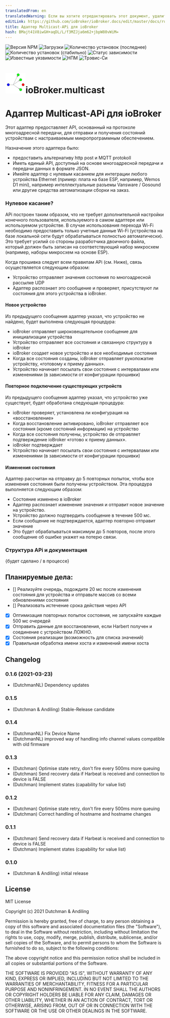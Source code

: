 ```yaml
---
translatedFrom: en
translatedWarning: Если вы хотите отредактировать этот документ, удалите поле «translationFrom», в противном случае этот документ будет снова автоматически переведен
editLink: https://github.com/ioBroker/ioBroker.docs/edit/master/docs/ru/adapterref/iobroker.multicast/README.md
title: Адаптер Multicast-APi для ioBroker
hash: BMajt41V8iwGH+aqDL/L/f3MZJja6m62+jbpW80vWiM=
---
```

![Версия NPM](http://img.shields.io/npm/v/iobroker.multicast.svg)
![Загрузки](https://img.shields.io/npm/dm/iobroker.multicast.svg)
![Количество установок (последнее)](http://iobroker.live/badges/multicast-installed.svg)
![Количество установок (стабильно)](http://iobroker.live/badges/multicast-stable.svg)
![Статус зависимости](https://img.shields.io/david/DrozmotiX/ioBroker.multicast.svg)
![Известные уязвимости](https://snyk.io/test/github/DrozmotiX/ioBroker.multicast/badge.svg)
![НПМ](https://nodei.co/npm/ioBroker.multicast.png?downloads=true)
![Трэвис-Си](http://img.shields.io/travis/DrozmotiX/ioBroker.multicast/master.svg)

<h1>

<img  src="admin/multicast.png"  width="64" alt=""/>ioBroker.multicast

</h1>

# Адаптер Multicast-APi для ioBroker
Этот адаптер предоставляет API, основанный на протоколе многоадресной передачи, для отправки и получения состояний устройствам с настраиваемым микропрограммным обеспечением.

Назначение этого адаптера было:

* предоставить альтернативу http post и MQTT protokoll
* Иметь единый API, доступный на основе многоадресной передачи и передачи данных в формате JSON.
* Имейте адаптер с нулевым касанием для интеграции любого устройства Ethernet (пример: плата на базе ESP, например, Wemos D1 mini), например интеллектуальные разъемы Vansware / Gosound или другие средства автоматизации сборки на заказ.

### Нулевое касание?
APi построен таким образом, что не требует дополнительной настройки конечного пользователя, используемого в самом адаптере или используемом устройстве.
В случае использования перехода Wi-Fi необходимо предоставить только учетные данные Wi-Fi (устройства на базе локальной сети будут обрабатываться полностью автоматически).
Это требует усилий со стороны разработчика двоичного файла, который должен быть записан на соответствующий набор микросхем (например, наборы микросхем на основе ESP).

Когда прошивка следует всем правилам APi (см. Ниже), связь осуществляется следующим образом:

* Устройство отправляет значения состояния по многоадресной рассылке UDP
* Адаптер распознает это сообщение и проверяет, присутствуют ли состояния для этого устройства в ioBroker.

#### Новое устройство
Из предыдущего сообщения адаптер указал, что устройство не найдено, будет выполнена следующая процедура:

* ioBroker отправляет широковещательное сообщение для инициализации устройства
* Устройство отправляет все состояния и связанную структуру в ioBroker
* ioBroker создает новое устройство и все необходимые состояния
* Когда все состояния созданы, ioBroker отправляет рукопожатие устройству, «готовому к приему данных».
* Устройство начинает посылать свои состояния с интервалами или изменениями (в зависимости от конфигурации прошивки)

#### Повторное подключение существующих устройств
Из предыдущего сообщения адаптер указал, что устройство уже существует, будет обработана следующая процедура:

* ioBroker проверяет, установлена ли конфигурация на «восстановление»
* Когда восстановление активировано, ioBroker отправляет все состояния (кроме состояний информации) на устройство
* Когда все состояния получены, устройство de отправляет подтверждение ioBroker «готово к приему данных».
* ioBroker подтверждает
* Устройство начинает посылать свои состояния с интервалами или изменениями (в зависимости от конфигурации прошивки)

#### Изменения состояния
Адаптер рассчитан на отправку до 5 повторных попыток, чтобы все изменения состояния были получены устройством. Эта процедура выполняется следующим образом:

* Состояние изменено в ioBroker
* Адаптер распознает изменение значения и отправит новое значение на устройство.
* Устройство должно подтвердить сообщение в течение 500 мс.
* Если сообщение не подтверждается, адаптер повторно отправит значение
* Это будет обрабатываться максимум до 5 повторов, после этого сообщение об ошибке укажет на потерю связи.

### Структура APi и документация
{будет сделано / в процессе}

## Планируемые дела:
* [] Реализуйте очередь, подождите 20 мс после изменения состояния для устройства и отправьте массив со всеми обновлениями состояния
* [] Реализовать истечение срока действия через API
* [x] Оптимизация повторных попыток состояния, не запускайте каждые 500 мс очередей
* [x] Отправить данные для восстановления, если Harbert получен и соединение с устройством ЛОЖНО.
* [x] Состояния реализации (возможность для списка значений)
* [x] Правильная обработка имени хоста и изменений имени хоста

## Changelog
<!--
    Placeholder for the next version (at the beginning of the line):
    ### __WORK IN PROGRESS__
-->

### 0.1.6 (2021-03-23)
* (DutchmanNL) Dependency updates

### 0.1.5
* (Dutchman & Andiling) Stable-Release candidate

### 0.1.4
* (DutchmanNL) Fix Device Name
* (DutchmanNL) improved way of handling info channel values compatible with old firmware

### 0.1.3
* (Dutchman) Optimise state retry, don't fire every 500ms more queuing
* (Dutchman) Send recovery data if Harbeat is received and connection to device is FALSE
* (Dutchman) Implement states (capability for value list)

### 0.1.2
* (Dutchman) Optimise state retry, don't fire every 500ms more queuing
* (Dutchman) Correct handling of hostname and hostname changes

### 0.1.1
* (Dutchman) Send recovery data if Harbeat is received and connection to device is FALSE
* (Dutchman) Implement states (capability for value list)

### 0.1.0

* (Dutchman & Andiling) initial release

## License

MIT License

Copyright (c) 2021 Dutchman & Andiling

Permission is hereby granted, free of charge, to any person obtaining a copy
of this software and associated documentation files (the "Software"), to deal
in the Software without restriction, including without limitation the rights
to use, copy, modify, merge, publish, distribute, sublicense, and/or sell
copies of the Software, and to permit persons to whom the Software is
furnished to do so, subject to the following conditions:

The above copyright notice and this permission notice shall be included in all
copies or substantial portions of the Software.

THE SOFTWARE IS PROVIDED "AS IS", WITHOUT WARRANTY OF ANY KIND, EXPRESS OR
IMPLIED, INCLUDING BUT NOT LIMITED TO THE WARRANTIES OF MERCHANTABILITY,
FITNESS FOR A PARTICULAR PURPOSE AND NONINFRINGEMENT. IN NO EVENT SHALL THE
AUTHORS OR COPYRIGHT HOLDERS BE LIABLE FOR ANY CLAIM, DAMAGES OR OTHER
LIABILITY, WHETHER IN AN ACTION OF CONTRACT, TORT OR OTHERWISE, ARISING FROM,
OUT OF OR IN CONNECTION WITH THE SOFTWARE OR THE USE OR OTHER DEALINGS IN THE
SOFTWARE.